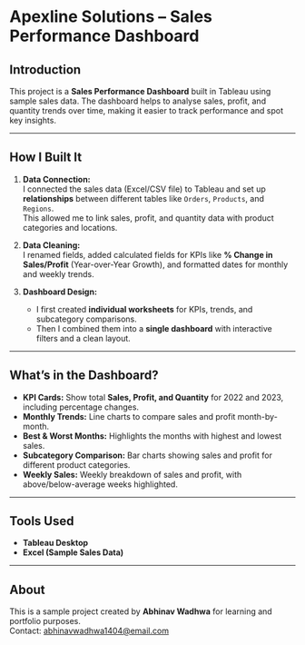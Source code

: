 # Apexline Solutions – Sales Performance Dashboard

## Introduction
This project is a **Sales Performance Dashboard** built in Tableau using sample sales data. The dashboard helps to analyse sales, profit, and quantity trends over time, making it easier to track performance and spot key insights.

---

## How I Built It
1. **Data Connection:**  
   I connected the sales data (Excel/CSV file) to Tableau and set up **relationships** between different tables like `Orders`, `Products`, and `Regions`.  
   This allowed me to link sales, profit, and quantity data with product categories and locations.

2. **Data Cleaning:**  
   I renamed fields, added calculated fields for KPIs like **% Change in Sales/Profit** (Year-over-Year Growth), and formatted dates for monthly and weekly trends.

3. **Dashboard Design:**  
   - I first created **individual worksheets** for KPIs, trends, and subcategory comparisons.  
   - Then I combined them into a **single dashboard** with interactive filters and a clean layout.

---

## What’s in the Dashboard?
- **KPI Cards:** Show total **Sales, Profit, and Quantity** for 2022 and 2023, including percentage changes.  
- **Monthly Trends:** Line charts to compare sales and profit month-by-month.  
- **Best & Worst Months:** Highlights the months with highest and lowest sales.  
- **Subcategory Comparison:** Bar charts showing sales and profit for different product categories.  
- **Weekly Sales:** Weekly breakdown of sales and profit, with above/below-average weeks highlighted.

---

## Tools Used
- **Tableau Desktop**
- **Excel (Sample Sales Data)**


---

## About
This is a sample project created by **Abhinav Wadhwa** for learning and portfolio purposes.  
Contact: [abhinavwadhwa1404@email.com](mailto:abhinavwadhwa1404@gmail.com)
